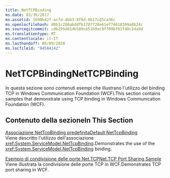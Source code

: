 ```yaml
---
title: NetTCPBinding
ms.date: 03/30/2017
ms.assetid: 1690b42f-acfd-4bb3-8f0d-0b17cd5ca36c
ms.openlocfilehash: d0b1c288abddfb1707728e61e774618399a8b24c
ms.sourcegitcommit: cdb295dd1db589ce5169ac9ff096f01fd0c2da9d
ms.translationtype: MT
ms.contentlocale: it-IT
ms.lasthandoff: 06/09/2020
ms.locfileid: "84584142"
---
```

# <a name="nettcpbinding"></a><span data-ttu-id="0dc26-102">NetTCPBinding</span><span class="sxs-lookup"><span data-stu-id="0dc26-102">NetTCPBinding</span></span>
<span data-ttu-id="0dc26-103">In questa sezione sono contenuti esempi che illustrano l'utilizzo del binding TCP in Windows Communication Foundation (WCF).</span><span class="sxs-lookup"><span data-stu-id="0dc26-103">This section contains samples that demonstrate using TCP binding in Windows Communication Foundation (WCF).</span></span>  
  
## <a name="in-this-section"></a><span data-ttu-id="0dc26-104">Contenuto della sezione</span><span class="sxs-lookup"><span data-stu-id="0dc26-104">In This Section</span></span>  
 [<span data-ttu-id="0dc26-105">Associazione NetTcpBinding predefinita</span><span class="sxs-lookup"><span data-stu-id="0dc26-105">Default NetTcpBinding</span></span>](default-nettcpbinding.md)  
 <span data-ttu-id="0dc26-106">Viene descritto l'utilizzo dell'associazione <xref:System.ServiceModel.NetTcpBinding>.</span><span class="sxs-lookup"><span data-stu-id="0dc26-106">Demonstrates the use of the <xref:System.ServiceModel.NetTcpBinding> binding.</span></span>  
  
 [<span data-ttu-id="0dc26-107">Esempio di condivisione delle porte Net.TCP</span><span class="sxs-lookup"><span data-stu-id="0dc26-107">Net.TCP Port Sharing Sample</span></span>](net-tcp-port-sharing-sample.md)  
 <span data-ttu-id="0dc26-108">Viene illustrata la condivisione delle porte TCP in WCF.</span><span class="sxs-lookup"><span data-stu-id="0dc26-108">Demonstrates TCP port sharing in WCF.</span></span>
